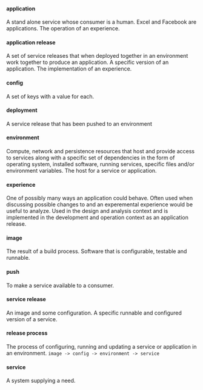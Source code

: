 #### application
A stand alone service whose consumer is a human. Excel and Facebook are applications. The operation of an experience.

#### application release
A set of service releases that when deployed together in an environment work together to produce an application. A specific version of an application. The implementation of an experience.

#### config
A set of keys with a value for each.

#### deployment
A service release that has been pushed to an environment

#### environment
Compute, network and persistence resources that host and provide access to services along with a specific set of dependencies in the form of operating system, installed software, running services, specific files and/or environment variables. The host for a service or application.

#### experience
One of possibly many ways an application could behave. Often used when discussing possible changes to and an experemental experience would be useful to analyze. Used in the design and analysis context and is implemented in the development and operation context as an application release.

#### image
The result of a build process. Software that is configurable, testable and runnable.

#### push
To make a service available to a consumer.

#### service release
An image and some configuration. A specific runnable and configured version of a service.

#### release process
The process of configuring, running and updating a service or application in an environment.
```image -> config -> environment -> service```

#### service
A system supplying a need.
